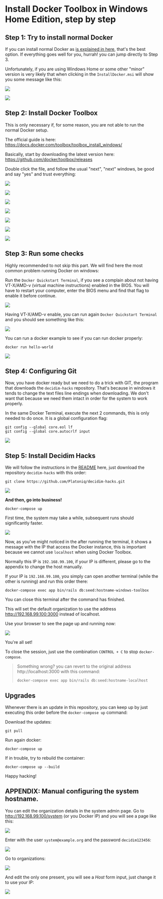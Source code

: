 # Install Docker Toolbox in Windows Home Edition, step by step

## Step 1: Try to install normal Docker

If you can install normal Docker as [is explained in here](https://runnable.com/docker/install-docker-on-windows-10), that's the best option. If everything goes well for you, hurrah! you can jump directly to Step 3.

Unfortunately, if you are using Windows Home or some other "minor" version is very likely that when clicking in the `InstallDocker.msi` will show you some message like this:

![](images/win1.png)

![](images/win2.png)

## Step 2: Install Docker Toolbox

This is only necessary if, for some reason, you are not able to run the normal Docker setup.

The official guide is here:
https://docs.docker.com/toolbox/toolbox_install_windows/

Basically, start by downloading the latest version here:
https://github.com/docker/toolbox/releases

Double click the file, and follow the usual "next", "next" windows, be good and say "yes" and trust everything:

![](images/win3.png)

![](images/win4.png)

![](images/win5.png)

![](images/win6.png)

![](images/win7.png)

![](images/win8.png)

![](images/win9.png)

## Step 3: Run some checks

Highly recommended to not skip this part. We will find here the most common problem running Docker on windows:

Run the `Docker Quickstart Terminal`, if you see a complain about not having VT-X/AMD-v (virtual machine instructions) enabled in the BIOS. You will have to restart your computer, enter the BIOS menu and find that flag to enable it before continue.

![](images/win10.png)

Having VT-X/AMD-v enable, you can run again `Docker Quickstart Terminal` and you should see something like this:

![](images/win11.png)

You can run a docker example to see if you can run docker properly:

```
docker run hello-world
```

![](images/win12.png)

## Step 4: Configuring Git

Now, you have docker ready but we need to do a trick with GIT, the program that downloads the `decidim-hacks` repository. That's because in windows it tends to change the text files line endings when downloading. We don't want that because we need them intact in order for the system to work properly.

In the same Docker Terminal, execute the next 2 commands, this is only needed to do once. It is a global configuration flag:

```
git config --global core.eol lf
git config --global core.autocrlf input
```

![](images/win13.png)

## Step 5: Install Decidim Hacks

We will follow the instructions in the [README](../README.md) here, just download the repository `decidim-hacks` with this order:

```
git clone https://github.com/Platoniq/decidim-hacks.git
```

![](images/win14.png)


**And then, go into business!**

```
docker-compose up
```

First time, the system may take a while, subsequent runs should significantly faster.

![](images/win15.png)

Now, as you've might noticed in the after running the terminal, it shows a message with the IP that access the Docker instance, this is important because we cannot use `localhost` when using Docker Toolbox. 

Normally this IP is  `192.168.99.100`, if your IP is different, please go to the appendix to change the host manually.

If your IP is `192.168.99.100`, you simply can open another terminal (while the other is running) and run this order there:

 ```
docker-compose exec app bin/rails db:seed:hostname-windows-toolbox
```
You can close this terminal after the command has finished.

This will set the default organization to use the address http://192.168.99.100:3000 instead of localhost.

Use your browser to see the page up and running now:

![](images/win20.png)

You're all set!

To close the session, just use the combination `CONTROL + C` to stop `docker-compose`.

> Something wrong? you can revert to the original address http://localhost:3000 with this command:
> 
> ```
> docker-compose exec app bin/rails db:seed:hostname-localhost
> ```

## Upgrades

Whenever there is an update in this repository, you can keep up by just executing this order before the `docker-compose up` command:

Download the updates:
```
git pull
```

Run again docker:
```
docker-compose up
```

If in trouble, try to rebuild the container:
```
docker-compose up --build
```

Happy hacking!

## APPENDIX: Manual configuring the system hostname.

You can edit the organization details in the system admin page. Go to http://192.168.99.100/system (or you Docker IP) and you will see a page like this:

![](images/win16.png)

Enter with the user `system@example.org` and the password `decidim123456`:

![](images/win17.png)

Go to organizations:

![](images/win18.png)

And edit the only one present, you will see a *Host* form input, just change it to use your IP:

![](images/win19.png)

